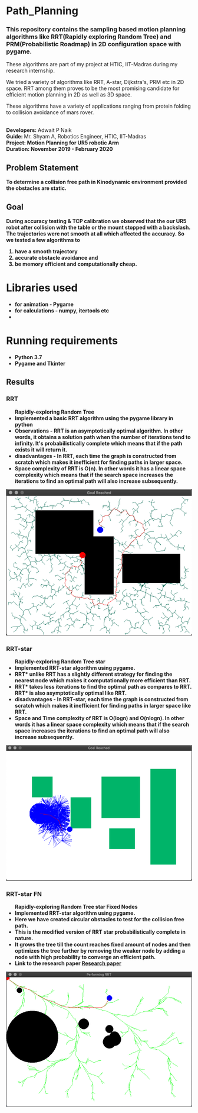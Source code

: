 # Path_Planning
### This repository contains the sampling based motion planning algorithms like RRT(Rapidly exploring Random Tree) and PRM(Probabilistic Roadmap) in 2D configuration space with pygame.

These algorithms are part of my project at HTIC, IIT-Madras during my research internship.

We tried a variety of algorithms like RRT, A-star, Dijkstra's, PRM etc in 2D space. RRT among them proves to be the most promising candidate for efficient motion planning in 2D as well as 3D space.<br>

These algorithms have a variety of applications ranging from protein folding to collision avoidance of mars rover. <br>  

<br>
<b> Developers: </b> Adwait P Naik <br>
<b> Guide: </b> Mr. Shyam A, Robotics Engineer, HTIC, IIT-Madras<br>
<b> Project: <b> Motion Planning for UR5 robotic Arm<br>
<b> Duration:<b> November 2019 - February 2020 <br>

## Problem Statement

To determine a collision free path in Kinodynamic environment provided the obstacles are static.

## Goal

During accuracy testing & TCP calibration we observed that the our UR5 robot after collision with the table or the mount stopped with a backslash. The trajectories were not smooth at all which affected the accuracy. So we tested a few algorithms to

1) have a smooth trajectory
2) accurate obstacle avoidance and
3) be memory efficient and computationally cheap.

# Libraries used

<ul>
<li> <b> for animation</b> - Pygame</li>
<li> <b> for calculations</b> - numpy, itertools etc<li>
</ul>

# Running requirements

<ul>
<li> Python 3.7 </li>
<li> Pygame and Tkinter </li>
</ul>

## Results
### RRT
<ul>
<b> Rapidly-exploring Random Tree </b>
<li>Implemented a basic RRT algorithm using the pygame library in python</li>
<li> <b>Observations -</b> RRT is an asymptotically optimal algorithm. In other words, it obtains a solution path when the number of iterations tend to infinity. It's probabilistically complete which means that if the path exists it will return it.</li>

<li> <b>disadvantages - </b> In RRT, each time the graph is constructed from scratch which makes it inefficient for finding paths in larger space.
<li> Space complexity of RRT is O(n). In other words it has a linear space complexity which means that if the search space increases the iterations to find an optimal path will also increase subsequently. </li>
</ul>

![RRT](https://github.com/addy1997/Internship-HTIC/blob/master/Motion%20planning/RRT%20variants/Screenshots/RRT%20with%20obstacles.png)

### RRT-star
<ul>
<b>Rapidly-exploring Random Tree star </b>
<li>Implemented RRT-star algorithm using pygame.</li>
<li>RRT* unlike RRT has a slightly different strategy for finding the nearest node which makes it computationally more efficient than RRT.</li>
<li>RRT* takes less iterations to find the optimal path as compares to RRT.</li>RRT* is also asymptotically optimal like RRT.</li>

<li> <b>disadvantages - </b> In RRT-star, each time the graph is constructed from scratch which makes it inefficient for finding paths in larger space like RRT.
<li> Space and Time complexity of RRT is O(logn) and O(nlogn). In other words it has a linear space complexity which means that if the search space increases the iterations to find an optimal path will also increase subsequently. </li>
</ul>

</ul>

![RRT*](https://github.com/addy1997/Internship-HTIC/blob/master/Motion%20planning/RRT%20variants/Screenshots/RRT%20star%20with%20obstacles2.png)

### RRT-star FN
<ul>
<b>Rapidly-exploring Random Tree star Fixed Nodes </b>
<li>Implemented RRT-star algorithm using pygame.</li>
<li>Here we have created circular obstacles to test for the collision free path.</li>
<li>This is the modified version of RRT star probabilistically complete in nature. </li>
<li>It grows the tree till the count reaches fixed amount of nodes and then optimizes the tree further by removing the weaker node by adding a node with high probability to converge an efficient path.</li>
  
<li> Link to the research paper <a href = "https://www.researchgate.net/publication/261271325_Rapidly-exploring_random_tree_based_memory_efficient_motion_planning/download" > Research paper</a></li>
  
</ul>

![RRT star FN](https://github.com/addy1997/Internship-HTIC/blob/master/Motion%20planning/RRT%20variants/Screenshots/RRT%20Finite%20Node.png)






